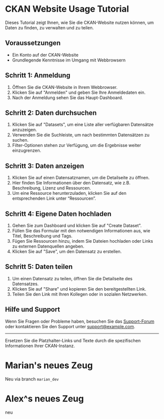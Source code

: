# CKAN Website Usage Tutorial

Dieses Tutorial zeigt Ihnen, wie Sie die CKAN-Website nutzen können, um Daten zu finden, zu verwalten und zu teilen.

## Voraussetzungen

- Ein Konto auf der CKAN-Website
- Grundlegende Kenntnisse im Umgang mit Webbrowsern

## Schritt 1: Anmeldung

1. Öffnen Sie die CKAN-Website in Ihrem Webbrowser.
2. Klicken Sie auf "Anmelden" und geben Sie Ihre Anmeldedaten ein.
3. Nach der Anmeldung sehen Sie das Haupt-Dashboard.

## Schritt 2: Daten durchsuchen

1. Klicken Sie auf "Datasets", um eine Liste aller verfügbaren Datensätze anzuzeigen.
2. Verwenden Sie die Suchleiste, um nach bestimmten Datensätzen zu suchen.
3. Filter-Optionen stehen zur Verfügung, um die Ergebnisse weiter einzugrenzen.

## Schritt 3: Daten anzeigen

1. Klicken Sie auf einen Datensatznamen, um die Detailseite zu öffnen.
2. Hier finden Sie Informationen über den Datensatz, wie z.B. Beschreibung, Lizenz und Ressourcen.
3. Um eine Ressource herunterzuladen, klicken Sie auf den entsprechenden Link unter “Ressourcen”.

## Schritt 4: Eigene Daten hochladen

1. Gehen Sie zum Dashboard und klicken Sie auf "Create Dataset".
2. Füllen Sie das Formular mit den notwendigen Informationen aus, wie Titel, Beschreibung und Tags.
3. Fügen Sie Ressourcen hinzu, indem Sie Dateien hochladen oder Links zu externen Datenquellen angeben.
4. Klicken Sie auf "Save", um den Datensatz zu erstellen.

## Schritt 5: Daten teilen

1. Um einen Datensatz zu teilen, öffnen Sie die Detailseite des Datensatzes.
2. Klicken Sie auf "Share" und kopieren Sie den bereitgestellten Link.
3. Teilen Sie den Link mit Ihren Kollegen oder in sozialen Netzwerken.

## Hilfe und Support

Wenn Sie Fragen oder Probleme haben, besuchen Sie das [Support-Forum](https://example.com/support) oder kontaktieren Sie den Support unter support@example.com.

---

Ersetzen Sie die Platzhalter-Links und Texte durch die spezifischen Informationen Ihrer CKAN-Instanz.

# Marian's neues Zeug
Neu via branch `marian_dev`

# Alex^s neues Zeug
neu